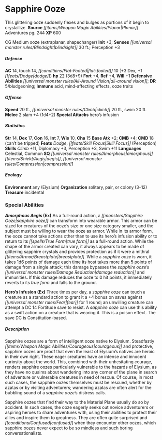 ﻿---
cssclass: [monsters]
title1: Sapphire Ooze
desc_short: This glittering ooze suddenly flexes and bulges as portions of it begin
  to crystallize.
title2: Sapphire Ooze
CR: 2
sources:
- name: Planar Adventures
  page: 244
  link: http://paizo.com/products/btpya1am
XP: 600
alignment: CG
size: Medium
type: ooze
subtypes:
- extraplanar
- shapechanger
initiative:
  bonus: 3
senses:
  blindsight: 30
AC:
  AC: 14
  touch: 14
  flat_footed: 10
  components:
    dex: 3
    dodge: 1
HP:
  HP: 22
  long: 3d8+9
saves:
  fort: 4
  ref: 4
  will: 1
defensive_abilities:
- all-around vision
DR:
- amount: 5
  weakness: bludgeoning
immunities:
- acid
- mind-affecting effects
- ooze traits
speeds:
  base: 20
  climb: 20
  swim: 20
attacks:
  melee:
  - - text: 2 slam +4 (1d4+2)
      entries:
      - - damage: 1d4+2
      count: 2
      attack: slam
      bonus:
      - 4
  special:
  - hero's infusion
ability_scores:
  STR: 14
  DEX: 17
  CON: 16
  INT: 7
  WIS: 10
  CHA: 15
BAB: 2
CMB: 4
CMD: 18
CMD_other: can't be tripped
feats:
- name: Dodge
- name: Skill Focus (Perception)
skills:
  Climb: 11
  Diplomacy: 3
  Perception: 3
  Swim: 11
languages:
- Celestial
- Common
special_qualities:
- amorphous aegis
- compression
ecology:
  environment: any (Elysium)
  organization: solitary, pair, or colony (3-12)
  treasure_type: incidental
special_abilities:
  Amorphous Aegis (Ex): As a full-round action, a sapphire ooze can transform into
    wearable armor. This armor can be sized for creatures of the ooze's size or one
    size category smaller, and the subject must be willing to wear the ooze as armor.
    While in its armor form, the ooze cannot take actions other than to use its hero's
    infusion ability or to return to its true form as a full-round action. While the
    shape of the armor created can vary, it always appears to be made of glittering
    sapphire crystals and provides protection as if it were a mithral breastplate.
    While a sapphire ooze is worn, it takes 1d6 points of damage each time its host
    takes more than 5 points of damage from a single attack; this damage bypasses
    the sapphire ooze's damage reduction and immunities. If this damage reduces the
    ooze to 0 hit points, it immediately reverts to its true form and falls to the
    ground.
  Hero's Infusion (Ex): Three times per day, a sapphire ooze can touch a creature
    as a standard action to grant it a +4 bonus on saves against fear for 1 round;
    an unwilling creature can attempt a DC 14 Fortitude save to resist. A sapphire
    ooze can use this ability as a swift action on a creature that is wearing it.
    This is a poison effect. The save DC is Constitution-based.
desc_long: |-
  Sapphire oozes are a form of intelligent ooze native to Elysium. Steadfastly courageous and protective, sapphire oozes are proof that even the least of Elysium's natives are heroic in their own right. These eager creatures have an intense and innocent curiosity about the world. This, combined with their unhesitating courage, renders sapphire oozes particularly vulnerable to the hazards of Elysium, as they have no qualms about wandering into any corner of the plane in search of adventure or vulnerable creatures in need of rescue. Of course, in most such cases, the sapphire oozes themselves must be rescued, whether by azatas or by visiting adventurers; wandering azatas are often alert for the bubbling sound of a sapphire ooze's distress calls.

   Sapphire oozes that find their way to the Material Plane usually do so by accident. In such cases, the ooze eagerly seeks out novice adventurers or aspiring heroes to share adventures with, using their abilities to protect their allies and inspire them to greatness. They are often quite surprised and confused when they encounter other oozes, which sapphire oozes never expect to be so mindless and such boring conversationalists.

---

# Sapphire Ooze
This glittering ooze suddenly flexes and bulges as portions of it begin to crystallize.
**Source** _[[items/Weapon Magic Abilities/Planar|Planar]]_ Adventures pg. 244
**XP** 600

CG Medium ooze (extraplanar, shapechanger)
**Init** +3; **Senses** _[[universal monster rules/Blindsight|blindsight]]_ 30 ft.; Perception +3

##### Defense

**AC** 14, touch 14, _[[conditions/Flat-Footed|flat-footed]]_ 10 (+3 Dex, +1 _[[feats/Dodge|dodge]]_)
**hp** 22 (3d8+9)
**Fort** +4, **Ref** +4, **Will** +1
**Defensive Abilities** _[[universal monster rules/All-Around Vision|all-around vision]]_; **DR** 5/bludgeoning; **Immune** acid, mind-affecting effects, ooze traits

##### Offense
**Speed** 20 ft., _[[universal monster rules/Climb|climb]]_ 20 ft., swim 20 ft.
**Melee** 2 slam +4 (1d4+2)
**Special Attacks** hero’s infusion

##### Statistics
**Str** 14, **Dex** 17, **Con** 16, **Int** 7, **Wis** 10, **Cha** 15
**Base Atk** +2; **CMB** +4; **CMD** 18 (can’t be tripped)
**Feats** _Dodge_, _[[feats/Skill Focus|Skill Focus]]_ (Perception)
**Skills** _Climb_ +11, Diplomacy +3, Perception +3, Swim +11
**Languages** Celestial, Common
**SQ** _[[universal monster rules/Amorphous|amorphous]]_ _[[items/Shield/Aegis|aegis]]_, _[[universal monster rules/Compression|compression]]_

##### Ecology

**Environment** any (Elysium)
**Organization** solitary, pair, or colony (3–12)
**Treasure** incidental

### Special Abilities

**_Amorphous_ _Aegis_ (Ex)** As a full-round action, a _[[monsters/Sapphire Ooze|sapphire ooze]]_ can transform into wearable armor. This armor can be sized for creatures of the ooze’s size or one size category smaller, and the subject must be willing to wear the ooze as armor. While in its armor form, the ooze cannot take actions other than to use its hero’s infusion ability or to return to its _[[spells/True Form|true form]]_ as a full-round action. While the shape of the armor created can vary, it always appears to be made of glittering sapphire crystals and provides protection as if it were a mithral _[[items/Armor/Breastplate|breastplate]]_. While a _sapphire ooze_ is worn, it takes 1d6 points of damage each time its host takes more than 5 points of damage from a single attack; this damage bypasses the _sapphire ooze_’s _[[universal monster rules/Damage Reduction|damage reduction]]_ and immunities. If this damage reduces the ooze to 0 hit points, it immediately reverts to its _true form_ and falls to the ground.

**Hero’s Infusion (Ex)** Three times per day, a _sapphire ooze_ can touch a creature as a standard action to grant it a +4 bonus on saves against _[[universal monster rules/Fear|fear]]_ for 1 round; an unwilling creature can attempt a DC 14 Fortitude save to resist. A _sapphire ooze_ can use this ability as a swift action on a creature that is wearing it. This is a poison effect. The save DC is Constitution-based.

##### Description

Sapphire oozes are a form of intelligent ooze native to Elysium. Steadfastly _[[items/Weapon Magic Abilities/Courageous|courageous]]_ and protective, sapphire oozes are proof that even the least of Elysium’s natives are heroic in their own right. These eager creatures have an intense and innocent curiosity about the world. This, combined with their unhesitating courage, renders sapphire oozes particularly vulnerable to the hazards of Elysium, as they have no qualms about wandering into any corner of the plane in search of adventure or vulnerable creatures in need of rescue. Of course, in most such cases, the sapphire oozes themselves must be rescued, whether by azatas or by visiting adventurers; wandering azatas are often alert for the bubbling sound of a _sapphire ooze_’s distress calls.

Sapphire oozes that find their way to the Material Plane usually do so by accident. In such cases, the ooze eagerly seeks out novice adventurers or aspiring heroes to share adventures with, using their abilities to protect their allies and inspire them to greatness. They are often quite surprised and _[[conditions/Confused|confused]]_ when they encounter other oozes, which sapphire oozes never expect to be so mindless and such boring conversationalists.